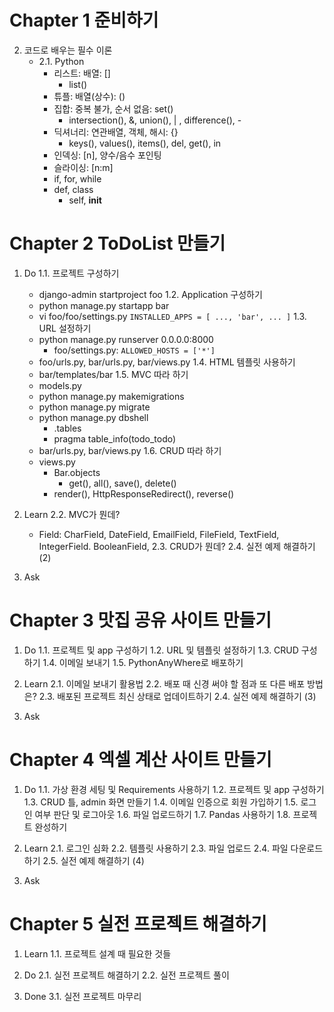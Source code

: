 # Chapter 1 준비하기
2. 코드로 배우는 필수 이론
    * 2.1. Python
        * 리스트: 배열: []
            * list()
        * 튜플: 배열(상수): ()
        * 집합: 중복 불가, 순서 없음: set()
            * intersection(), &, union(), | , difference(), -
        * 딕셔너리: 연관배열, 객체, 해시: {}
            * keys(), values(), items(), del, get(), in
        * 인덱싱: [n], 양수/음수 포인팅
        * 슬라이싱: [n:m]
        * if, for, while
        * def, class
        	* self, __init__


# Chapter 2 ToDoList 만들기
1. Do
1.1. 프로젝트 구성하기
    * django-admin startproject foo
1.2. Application 구성하기
    * python manage.py startapp bar
    * vi foo/foo/settings.py
        ``` INSTALLED_APPS = [ ..., 'bar', ... ] ```
1.3. URL 설정하기
    * python manage.py runserver 0.0.0.0:8000
        * foo/settings.py: ``` ALLOWED_HOSTS = ['*'] ```
    * foo/urls.py, bar/urls.py, bar/views.py
1.4. HTML 템플릿 사용하기
    * bar/templates/bar
1.5. MVC 따라 하기
    * models.py
    * python manage.py makemigrations
    * python manage.py migrate
    * python manage.py dbshell
        * .tables
        * pragma table_info(todo_todo)
    * bar/urls.py, bar/views.py
1.6. CRUD 따라 하기
    * views.py
        * Bar.objects
            * get(), all(), save(), delete()
        * render(), HttpResponseRedirect(), reverse()
2. Learn
2.2. MVC가 뭔데?
    * Field: CharField, DateField, EmailField, FileField, TextField, IntegerField. BooleanField, 
2.3. CRUD가 뭔데?
2.4. 실전 예제 해결하기 (2)

3. Ask


# Chapter 3 맛집 공유 사이트 만들기
1. Do
1.1. 프로젝트 및 app 구성하기
1.2. URL 및 템플릿 설정하기
1.3. CRUD 구성하기
1.4. 이메일 보내기
1.5. PythonAnyWhere로 배포하기

2. Learn
2.1. 이메일 보내기 활용법
2.2. 배포 때 신경 써야 할 점과 또 다른 배포 방법은?
2.3. 배포된 프로젝트 최신 상태로 업데이트하기
2.4. 실전 예제 해결하기 (3)

3. Ask


# Chapter 4 엑셀 계산 사이트 만들기
1. Do
1.1. 가상 환경 세팅 및 Requirements 사용하기
1.2. 프로젝트 및 app 구성하기
1.3. CRUD 틀, admin 화면 만들기
1.4. 이메일 인증으로 회원 가입하기
1.5. 로그인 여부 판단 및 로그아웃
1.6. 파일 업로드하기
1.7. Pandas 사용하기
1.8. 프로젝트 완성하기

2. Learn
2.1. 로그인 심화
2.2. 템플릿 사용하기
2.3. 파일 업로드
2.4. 파일 다운로드하기
2.5. 실전 예제 해결하기 (4)

3. Ask


# Chapter 5 실전 프로젝트 해결하기
1. Learn
1.1. 프로젝트 설계 때 필요한 것들

2. Do
2.1. 실전 프로젝트 해결하기
2.2. 실전 프로젝트 풀이

3. Done
3.1. 실전 프로젝트 마무리